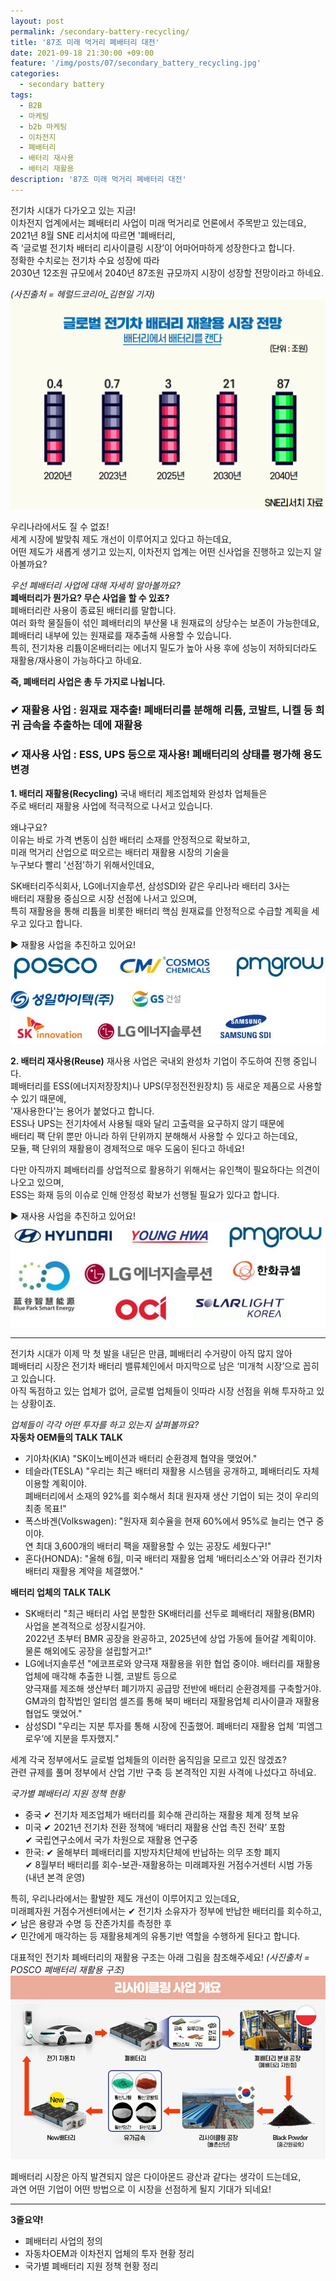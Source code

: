 ```yaml
---
layout: post
permalink: /secondary-battery-recycling/
title: '87조 미래 먹거리 폐배터리 대전'
date: 2021-09-18 21:30:00 +09:00
feature: '/img/posts/07/secondary_battery_recycling.jpg'
categories:
  - secondary battery
tags:
  - B2B
  - 마케팅
  - b2b 마케팅
  - 이차전지
  - 폐배터리
  - 배터리 재사용
  - 배터리 재활용
description: '87조 미래 먹거리 폐배터리 대전'
---
```


전기차 시대가 다가오고 있는 지금!   
이차전지 업계에서는 폐배터리 사업이 미래 먹거리로 언론에서 주목받고 있는데요,   
2021년 8월 SNE 리서치에 따르면 '폐배터리,    
즉 ‘글로벌 전기차 배터리 리사이클링 시장’이 어마어마하게 성장한다고 합니다.   
정확한 수치로는 전기차 수요 성장에 따라   
2030년 12조원 규모에서 2040년 87조원 규모까지 시장이 성장할 전망이라고 하네요.   

_(사진출처 = 헤럴드코리아_김현일 기자)_
![폐배터리 시장 규모](/img/posts/07/secondary_battery_recycling_market.jfif)

우리나라에서도 질 수 없죠!   
세계 시장에 발맞춰 제도 개선이 이루어지고 있다고 하는데요,   
어떤 제도가 새롭게 생기고 있는지, 이차전지 업계는 어떤 신사업을 진행하고 있는지 알아볼까요?   

_우선 폐배터리 사업에 대해 자세히 알아볼까요?_    
**폐배터리가 뭔가요? 무슨 사업을 할 수 있죠?**    
폐배터리란 사용이 종료된 배터리를 말합니다.   
여러 화학 물질들이 섞인 폐배터리의 부산물 내 원재료의 상당수는 보존이 가능한데요,    
폐배터리 내부에 있는 원재료를 재추출해 사용할 수 있습니다.   
특히, 전기차용 리튬이온배터리는 에너지 밀도가 높아 사용 후에 성능이 저하되더라도 재활용/재사용이 가능하다고 하네요.    

**즉, 폐배터리 사업은 총 두 가지로 나뉩니다.**   
### ✔ 재활용 사업 : 원재료 재추출! 폐배터리를 분해해 리튬, 코발트, 니켈 등 희귀 금속을 추출하는 데에 재활용   
### ✔ 재사용 사업 : ESS, UPS 등으로 재사용! 폐배터리의 상태를 평가해 용도 변경   

**1. 배터리 재활용(Recycling)**
국내 배터리 제조업체와 완성차 업체들은    
주로 배터리 재활용 사업에 적극적으로 나서고 있습니다.

왜냐구요?   
이유는 바로 가격 변동이 심한 배터리 소재를 안정적으로 확보하고,   
미래 먹거리 산업으로 떠오르는 배터리 재활용 시장의 기술을   
누구보다 빨리 '선점'하기 위해서인데요,   

SK배터리주식회사, LG에너지솔루션, 삼성SDI와 같은 우리나라 배터리 3사는   
배터리 재활용 중심으로 시장 선점에 나서고 있으며,   
특히 재활용을 통해 리튬을 비롯한 배터리 핵심 원재료를 안정적으로 수급할 계획을 세우고 있다고 합니다.   

▶ 재활용 사업을 추진하고 있어요!   
![폐배터리 재활용 회사](/img/posts/07/secondary_battery_recycling_company.jpg)   

**2. 배터리 재사용(Reuse)**
재사용 사업은 국내외 완성차 기업이 주도하여 진행 중입니다.   
폐배터리를 ESS(에너지저장장치)나 UPS(무정전전원장치) 등 새로운 제품으로 사용할 수 있기 때문에,   
'재사용한다'는 용어가 붙었다고 합니다.   
ESS나 UPS는 전기차에서 사용될 때와 달리 고출력을 요구하지 않기 때문에    
배터리 팩 단위 뿐만 아니라 하위 단위까지 분해해서 사용할 수 있다고 하는데요,   
모듈, 팩 단위의 재활용이 경제적으로 매우 도움이 된다고 하네요!   

다만 아직까지 폐배터리를 상업적으로 활용하기 위해서는 유인책이 필요하다는 의견이 나오고 있으며,   
ESS는 화재 등의 이슈로 인해 안정성 확보가 선행될 필요가 있다고 합니다.   

▶ 재사용 사업을 추진하고 있어요!   
![폐배터리 재사용 회사](/img/posts/07/secondary_battery_reuse_company.jpg)

-------------------------------------------------------------

전기차 시대가 이제 막 첫 발을 내딛은 만큼, 폐배터리 수거량이 아직 많지 않아   
폐배터리 시장은 전기차 배터리 밸류체인에서 마지막으로 남은 ‘미개척 시장’으로 꼽히고 있습니다.   
아직 독점하고 있는 업체가 없어, 글로벌 업체들이 잇따라 시장 선점을 위해 투자하고 있는 상황이죠.   

_업체들이 각각 어떤 투자를 하고 있는지 살펴볼까요?_    
**자동차 OEM들의 TALK TALK**   
- 기아차(KIA) "SK이노베이션과 배터리 순환경제 협약을 맺었어."
- 테슬라(TESLA) "우리는 최근 배터리 재활용 시스템을 공개하고, 폐배터리도 자체 이용할 계획이야.   
폐배터리에서 소재의 92%를 회수해서 최대 원자재 생산 기업이 되는 것이 우리의 최종 목표!"   
- 폭스바겐(Volkswagen): "원자재 회수율을 현재 60%에서 95%로 늘리는 연구 중이야.   
연 최대 3,600개의 배터리 팩을 재활용할 수 있는 공장도 세웠다구!"    
- 혼다(HONDA): "올해 6월, 미국 배터리 재활용 업체 ‘배터리소스’와 어큐라 전기차 배터리 재활용 계약을 체결했어."    

**배터리 업체의 TALK TALK**
- SK배터리 "최근 배터리 사업 분할한 SK배터리를 선두로 폐배터리 재활용(BMR) 사업을 본격적으로 성장시킬거야.    
2022년 초부터 BMR 공장을 완공하고, 2025년에 상업 가동에 들어갈 계획이야. 물론 해외에도 공장을 설립할거고!"   
- LG에너지솔루션 "에코프로와 양극재 재활용을 위한 협업 중이야. 배터리를 재활용 업체에 매각해 추출한 니켈, 코발트 등으로    
양극재를 제조해 생산부터 폐기까지 공급망 전반에 배터리 순환경제를 구축할거야.   
GM과의 합작법인 얼티엄 셀즈를 통해 북미 배터리 재활용업체 리사이클과 재활용 협업도 맺었어."   
- 삼성SDI "우리는 지분 투자를 통해 시장에 진출했어. 폐배터리 재활용 업체 ‘피엠그로우’에 지분을 투자했지."    

세계 각국 정부에서도 글로벌 업체들의 이러한 움직임을 모르고 있진 않겠죠?   
관련 규제를 풀며 정부에서 산업 기반 구축 등 본격적인 지원 사격에 나섰다고 하네요.    

_국가별 폐배터리 지원 정책 현황_
- 중국 ✔ 전기차 제조업체가 배터리를 회수해 관리하는 재활용 체계 정책 보유    
- 미국 ✔ 2021년 전기차 전환 정책에 ‘배터리 재활용 산업 촉진 전략’ 포함    
✔ 국립연구소에서 국가 차원으로 재활용 연구중   
- 한국: ✔ 올해부터 폐배터리를 지방자치단체에 반납하는 의무 조항 폐지   
✔ 8월부터 배터리를 회수-보관-재활용하는 미래폐자원 거점수거센터 시범 가동 (내년 본격 운영)    

특히, 우리나라에서는 활발한 제도 개선이 이루어지고 있는데요,   
미래폐자원 거점수거센터에서는
✔ 전기차 소유자가 정부에 반납한 배터리를 회수하고,   
✔ 남은 용량과 수명 등 잔존가치를 측정한 후    
✔ 민간에게 매각하는 등 재활용체계의 유통기반 역할을 수행하게 된다고 합니다.   

대표적인 전기차 폐배터리의 재활용 구조는 아래 그림을 참조해주세요!
_(사진출처 = POSCO 폐배터리 재활용 구조)_
![포스코 폐배터리 재활용 구조](/img/posts/07/secondary_battery_recycling_POSCO.jfif)

폐배터리 시장은 아직 발견되지 않은 다이아몬드 광산과 같다는 생각이 드는데요,   
과연 어떤 기업이 어떤 방법으로 이 시장을 선점하게 될지 기대가 되네요!   

--------------------------------------------------------

**3줄요약!**
+ 폐배터리 사업의 정의   
+ 자동차OEM과 이차전지 업체의 투자 현황 정리   
+ 국가별 폐배터리 지원 정책 현황 정리    
